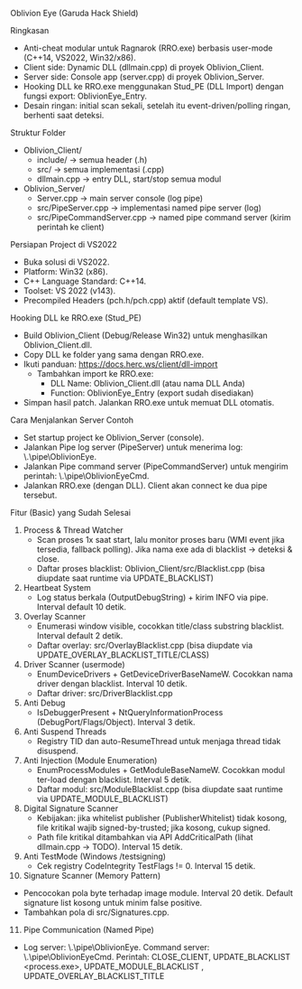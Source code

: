 Oblivion Eye (Garuda Hack Shield)

Ringkasan
- Anti-cheat modular untuk Ragnarok (RRO.exe) berbasis user-mode (C++14, VS2022, Win32/x86).
- Client side: Dynamic DLL (dllmain.cpp) di proyek Oblivion_Client.
- Server side: Console app (server.cpp) di proyek Oblivion_Server.
- Hooking DLL ke RRO.exe menggunakan Stud_PE (DLL Import) dengan fungsi export: OblivionEye_Entry.
- Desain ringan: initial scan sekali, setelah itu event-driven/polling ringan, berhenti saat deteksi.

Struktur Folder
- Oblivion_Client/
  - include/ -> semua header (.h)
  - src/ -> semua implementasi (.cpp)
  - dllmain.cpp -> entry DLL, start/stop semua modul
- Oblivion_Server/
  - Server.cpp -> main server console (log pipe)
  - src/PipeServer.cpp -> implementasi named pipe server (log)
  - src/PipeCommandServer.cpp -> named pipe command server (kirim perintah ke client)

Persiapan Project di VS2022
- Buka solusi di VS2022.
- Platform: Win32 (x86).
- C++ Language Standard: C++14.
- Toolset: VS 2022 (v143).
- Precompiled Headers (pch.h/pch.cpp) aktif (default template VS).

Hooking DLL ke RRO.exe (Stud_PE)
- Build Oblivion_Client (Debug/Release Win32) untuk menghasilkan Oblivion_Client.dll.
- Copy DLL ke folder yang sama dengan RRO.exe.
- Ikuti panduan: https://docs.herc.ws/client/dll-import
  - Tambahkan import ke RRO.exe:
    - DLL Name: Oblivion_Client.dll (atau nama DLL Anda)
    - Function: OblivionEye_Entry (export sudah disediakan)
- Simpan hasil patch. Jalankan RRO.exe untuk memuat DLL otomatis.

Cara Menjalankan Server Contoh
- Set startup project ke Oblivion_Server (console).
- Jalankan Pipe log server (PipeServer) untuk menerima log: \\.\pipe\OblivionEye.
- Jalankan Pipe command server (PipeCommandServer) untuk mengirim perintah: \\.\pipe\OblivionEyeCmd.
- Jalankan RRO.exe (dengan DLL). Client akan connect ke dua pipe tersebut.

Fitur (Basic) yang Sudah Selesai
1) Process & Thread Watcher
   - Scan proses 1x saat start, lalu monitor proses baru (WMI event jika tersedia, fallback polling). Jika nama exe ada di blacklist -> deteksi & close.
   - Daftar proses blacklist: Oblivion_Client/src/Blacklist.cpp (bisa diupdate saat runtime via UPDATE_BLACKLIST)
2) Heartbeat System
   - Log status berkala (OutputDebugString) + kirim INFO via pipe. Interval default 10 detik.
3) Overlay Scanner
   - Enumerasi window visible, cocokkan title/class substring blacklist. Interval default 2 detik.
   - Daftar overlay: src/OverlayBlacklist.cpp (bisa diupdate via UPDATE_OVERLAY_BLACKLIST_TITLE/CLASS)
4) Driver Scanner (usermode)
   - EnumDeviceDrivers + GetDeviceDriverBaseNameW. Cocokkan nama driver dengan blacklist. Interval 10 detik.
   - Daftar driver: src/DriverBlacklist.cpp
5) Anti Debug
   - IsDebuggerPresent + NtQueryInformationProcess (DebugPort/Flags/Object). Interval 3 detik.
6) Anti Suspend Threads
   - Registry TID dan auto-ResumeThread untuk menjaga thread tidak disuspend.
7) Anti Injection (Module Enumeration)
   - EnumProcessModules + GetModuleBaseNameW. Cocokkan modul ter-load dengan blacklist. Interval 5 detik.
   - Daftar modul: src/ModuleBlacklist.cpp (bisa diupdate saat runtime via UPDATE_MODULE_BLACKLIST)
8) Digital Signature Scanner
   - Kebijakan: jika whitelist publisher (PublisherWhitelist) tidak kosong, file kritikal wajib signed-by-trusted; jika kosong, cukup signed.
   - Path file kritikal ditambahkan via API AddCriticalPath (lihat dllmain.cpp -> TODO). Interval 15 detik.
9) Anti TestMode (Windows /testsigning)
   - Cek registry CodeIntegrity TestFlags != 0. Interval 15 detik.
10) Signature Scanner (Memory Pattern)
   - Pencocokan pola byte terhadap image module. Interval 20 detik. Default signature list kosong untuk minim false positive.
   - Tambahkan pola di src/Signatures.cpp.
11) Pipe Communication (Named Pipe)
   - Log server: \\.\pipe\OblivionEye. Command server: \\.\pipe\OblivionEyeCmd. Perintah: CLOSE_CLIENT, UPDATE_BLACKLIST <process.exe>, UPDATE_MODULE_BLACKLIST <dllname>, UPDATE_OVERLAY_BLACKLIST_TITLE <title>, UPDATE_OVERLAY_BLACKLIST_CLASS <class>, REQUEST_HEARTBEAT_NOW.
   - Client kirim log via PipeClient, menerima perintah via PipeCommandClient.
12) Hijacked Thread Detector (advanced)
   - NtQueryInformationThread (class 9) untuk start address thread, validasi berada pada module proses.
13) IAT Hook Checker
   - Cek IAT entry per module, validasi target address berada dalam module owner.
14) Test Mode Spoof Checker (basic)
   - Placeholder deteksi spoof (default aman/false).
15) HWID Generator (basic)
   - Volume Serial + CPU Name + MAC -> hash sederhana (FNV-like). Untuk identitas unik.
16) File Integrity Checker (MD5)
   - MD5 via WinCrypt. Untuk validasi file seperti RRO.exe/.grf.
17) TCP Client (opsional)
   - Queue non-blocking, auto-reconnect, kirim ke host:port.
18) Handle Protection (anti-hijack basic)
   - Drop SeDebugPrivilege dan perketat DACL proses (SYSTEM & owner full). Diterapkan sangat awal saat attach.

Update Versi Advanced
- ProcessWatcher: migrasi ke WMI event untuk proses baru (fallback ke polling jika WMI gagal).
- EventReporter: semua deteksi utama mengirim log ke server via pipe.
- PublisherWhitelist: whitelist publisher tepercaya (CN) + integrasi dengan DigitalSignatureScanner & AntiInjection.
- Command channel: PipeCommandClient (client) + PipeCommandServer (server) untuk perintah dari server (CLOSE_CLIENT, UPDATE_BLACKLIST, UPDATE_MODULE_BLACKLIST, UPDATE_OVERLAY_BLACKLIST_TITLE/CLASS, REQUEST_HEARTBEAT_NOW).

Prinsip Desain
- Modular, ringan, minim false positive, fail-fast pada deteksi.

Konfigurasi & Kustomisasi
- Blacklist proses: src/Blacklist.cpp (bisa diupdate runtime via UPDATE_BLACKLIST pada command server)
- Blacklist overlay: src/OverlayBlacklist.cpp (bisa diupdate via UPDATE_OVERLAY_BLACKLIST_TITLE/CLASS)
- Blacklist driver: src/DriverBlacklist.cpp
- Blacklist modul/dll: src/ModuleBlacklist.cpp (bisa diupdate via UPDATE_MODULE_BLACKLIST)
- Signature memory: src/Signatures.cpp
- Path verifikasi digital signature: DigitalSignatureScanner::AddCriticalPath di dllmain.cpp
- Interval scanning: Start(intervalMs) di dllmain.cpp
- Event logging: EventReporter::SendInfo/SendDetection
- Whitelist publisher: PublisherWhitelist::AddTrusted(L"cn publisher lowercase")

Cara Uji Lokal
1) Build solusi (Debug Win32) -> pastikan sukses.
2) Jalankan Pipe log server (Oblivion_Server/src/PipeServer.cpp). Jalankan Pipe command server (Oblivion_Server/src/PipeCommandServer.cpp).
3) Hook DLL ke RRO.exe pakai Stud_PE (OblivionEye_Entry).
4) Jalankan RRO.exe.
5) Kirim perintah dari command server: CLOSE_CLIENT, UPDATE_BLACKLIST cheatengine.exe, UPDATE_MODULE_BLACKLIST dbghelp.dll, UPDATE_OVERLAY_BLACKLIST_TITLE "cheat engine", REQUEST_HEARTBEAT_NOW, dll.
6) Uji deteksi (cheatengine.exe, overlay, driver CE, debugger). Cek log masuk ke server.

Roadmap Advanced Selanjutnya
- Overlay whitelist by publisher (overlay resmi Discord/Steam ditandai trusted).
- Digital signature verification lebih ketat (revocation/chain) + cache hasil verifikasi untuk performa.
- Anti-injection heuristik path (block modul dari folder temp/Users/AppData kecuali whitelist).
- IAT/Inline hook checker prolog API dan guard IAT.
- Server command tambahan: KILL_PROCESS <pid>, QUARANTINE_FILE <path>, UPDATE_DRIVER_BLACKLIST <driver.sys>, WHITELIST_PUBLISHER_ADD <CN>, WHITELIST_FILE_ADD <path>.

Catatan Integrasi Stud_PE (Penting)
- Pastikan nama fungsi export tepat: extern "C" __declspec(dllexport) void OblivionEye_Entry().
- Setelah patch, jika RRO.exe crash saat start, cek dependency DLL (path, arsitektur x86), dan matikan modul opsional (TCP) dahulu.

Kontribusi/Modifikasi
- Semua modul berada di include/src. Tambahkan file baru mengikuti pola yang sama.
- Gunakan gaya konservatif untuk mencegah false positive.

Lisensi/Legal
- Hanya gunakan untuk proteksi aplikasi Anda sendiri. Jangan gunakan untuk tujuan yang melanggar hukum.
